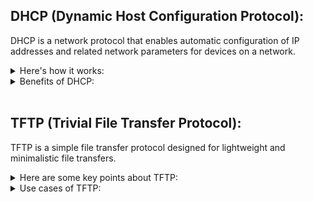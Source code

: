 ## DHCP (Dynamic Host Configuration Protocol):

DHCP is a network protocol that enables automatic configuration of IP addresses and related network parameters for devices on a network.

<details> 

<summary> Here's how it works: </summary> 

1. DHCP server:A DHCP server is a device or service responsible for assigning and managing IP addresses and other network configuration parameters. When a client device joins the network, it sends a DHCP request to the DHCP server.

2. IP address assignment: The DHCP server dynamically assigns an available IP address from a predefined pool of addresses to the client device. This allows for efficient IP address management and eliminates the need for manual IP configuration.

3. Network parameters: In addition to the IP address, DHCP can also provide other network parameters to the client, such as subnet mask, default gateway, DNS server addresses, and other settings. These parameters are crucial for the client device to communicate and function correctly on the network.

</details>

<details> 

<summary> Benefits of DHCP: </summary> 

1. Simplifies network administration: DHCP automates the IP address assignment process, reducing the administrative burden of manually configuring IP addresses for each device.

2. Efficient resource utilization: DHCP allows for dynamic allocation and reuse of IP addresses, ensuring efficient utilization of available IP address space.

3. Centralized management: With DHCP, network administrators can centrally manage and configure IP-related settings, making it easier to maintain and update network configurations.

</details>

<br/>

## TFTP (Trivial File Transfer Protocol):

TFTP is a simple file transfer protocol designed for lightweight and minimalistic file transfers. 

<details>

<summary> Here are some key points about TFTP: </summary>

1. File transfer: TFTP enables the transfer of files between a client and a server over a network. It is often used for transferring firmware images, configuration files, or boot files to network devices or thin clients during the boot process.

2. Connectionless protocol: TFTP operates on UDP (User Datagram Protocol) and is connectionless. This means it does not establish a persistent connection between the client and the server. Each file transfer occurs in a separate connection, making it less reliable than protocols like FTP.

3.Minimal features: TFTP has a simple design and offers minimal features compared to other file transfer protocols. It lacks authentication, encryption, and directory browsing capabilities. However, its simplicity makes it lightweight and suitable for specific use cases where speed and simplicity are prioritized over advanced features.

</details>

<details>

<summary> Use cases of TFTP: </summary>

1. Network device bootstrapping: TFTP is commonly used to transfer boot files to network devices during the boot process, such as loading firmware images or initial configurations.

2. Thin client configuration: TFTP can be used to provide configuration files or operating system images to thin clients in a networked environment.

3. Network equipment provisioning: TFTP is often employed to provision network equipment, such as routers, switches, or IP phones, with firmware updates or initial configurations.

The gist of it is in case of`On-Premise` infrastructure there exists requirements to manage bare-metals via network. Hard-drive connected with bare metals for storage purposes does not have any OS from which it could boot. Hence it looks for options via network, once it is powered on, and that's where DHCP and TFTP come into the picture.

</details>